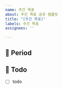 ```yaml
---
name: 주간 목표
about: 주간 목표 공유 템플릿
title: "[주간 목표]"
labels: 주간 목표
assignees: ''

---
```


## 📅 Period
<!-- 주간 목표의 기간을 적어주세요. -->
<!-- ex. 2023-02-27 ~ 2023-03-05 -->

## 📝  Todo
<!-- 해야 할 일들을 자유롭게 적어주세요. -->
- [ ] todo
